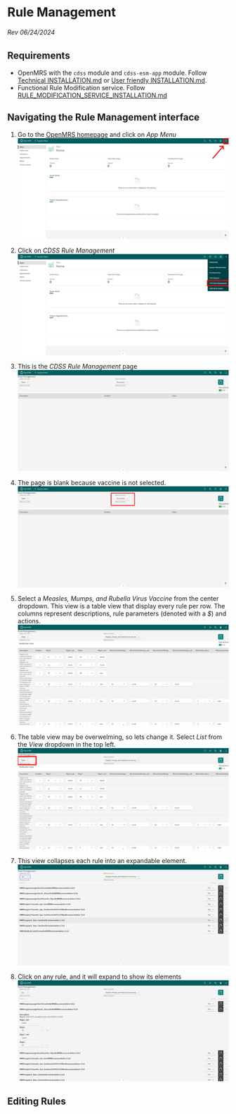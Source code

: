 # Rule Management

###### Rev 06/24/2024

## Requirements

- OpenMRS with the `cdss` module and `cdss-esm-app` module. Follow [Technical INSTALLATION.md](https://github.com/xjing16/EMR_EHR4CDSSPCP/blob/main/OpenMRS/docs/Installation-Technical/INSTALLATION.md) or [User friendly INSTALLATION.md](https://github.com/xjing16/EMR_EHR4CDSSPCP/blob/main/OpenMRS/docs/Installation-User-Friendly/INSTALLATION.md).
- Functional Rule Modification service. Follow [RULE_MODIFICATION_SERVICE_INSTALLATION.md](https://github.com/xjing16/EMR_EHR4CDSSPCP/blob/main/OpenMRS/docs/Rule-Modification-Service-Installation/RULE_MODIFICATION_SERVICE_INSTALLATION.md)

## Navigating the Rule Management interface

1. Go to the [OpenMRS homepage](http://localhost/openmrs/spa) and click on *App Menu*
    ![](./HomePage.png)

2. Click on *CDSS Rule Management* 
    ![](./HomePage2.png)

3. This is the *CDSS Rule Management* page
    ![](./ManagementPage.png)

4. The page is blank because vaccine is not selected.
   ![](./ManagementPage2.png)

5. Select a *Measles, Mumps, and Rubella Virus Vaccine* from the center dropdown. This view is a table view that display every rule per row. The columns represent descriptions, rule parameters (denoted with a *$*) and actions.  
   ![](./ManagementPage3.png)

6. The table view may be overwelming, so lets change it. Select *List* from the *View* dropdown in the top left.
   ![](./ManagementPage4.png)

7. This view collapses each rule into an expandable element. 
   ![](./ManagementPage5.png)

8. Click on any rule, and it will expand to show its elements
   ![](./ManagementPage6.png)

## Editing Rules
